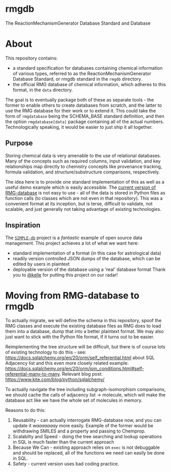 # rmgdb
The ReactionMechanismGenerator Database Standard and Database

# About
This repository contains:
 - a standard specification for databases containing chemical information of various types, referred to as the ReactionMechanismGenerator Database Standard, or rmgdb standard in the `rmgdb` directory.
 - the official RMG database of chemical information, which adheres to this format, in the `data` directory.

The goal is to eventually package both of these as separate tools - the former to enable others to create databases from scratch, and the latter to use the RMG database for their work or to extend it.
This could take the form of `rmgdatabase` being the SCHEMA_BASE standard definition, and then the option `rmgdatabase[data]` package containing all of the actual numbers.
Technologically speaking, it would be easier to just ship it all together.

## Purpose
Storing chemical data is very amenable to the use of relational databases.
Many of the concepts such as required columns, input validation, and key relationships map directly to chemistry concepts like provenance tracking, formula validation, and structure/substructure comparisons, respectively.

The idea here is to provide one standard implementation of this as well as a useful demo example which is easily accessible.
The [current version of RMG-database](https://github.com/ReactionMechanismGenerator/RMG-database) is not easy to use - all of the data is stored in Python files as function calls (to classes which are not even _in_ that repository).
This was a convenient format at its inception, but is terse, difficult to validate, not scalable, and just generally not taking advantage of existing technologies.

## Inspiration
The [`SIMPLE-db`](https://github.com/SIMPLE-AstroDB/SIMPLE-db) project is a _fantastic_ example of open source data management.
This project achieves a lot of what we want here:
 - standard implementation of a format (in this case for astrological data)
 - readily version controlled JSON dumps of the database, which can be edited by users in plaintext
 - deployable version of the database using a 'real' database format
Thank you to [@kelle](https://github.com/kelle) for putting this project on our radar!

# Moving from RMG-database to rmgdb
To actually migrate, we will define the schema in this repository, spoof the RMG classes and execute the existing database files as RMG does to load them into a database, dump that into a better plaintext format.
We may also just want to stick with the Python file format, if it turns out to be easier.

Reimplementing the tree structure will be difficult, but there is of course lots of existing technology to do this - see: https://docs.sqlalchemy.org/en/20/orm/self_referential.html about SQL Adjacency list and this even more closely related example: https://docs.sqlalchemy.org/en/20/orm/join_conditions.html#self-referential-many-to-many.
Relevant blog post: https://www.kite.com/blog/python/sqlalchemy/

To actually navigate the tree including subgraph-isomorphism comparisons, we should cache the calls of adjacency list -> molecule, which will make the database act like we have the whole set of molecules in memory.

Reasons to do this:
 1. Reusability - can actually interrogate RMG-database now, and you can update it _waaaaaaay_ more easily. Example of the former would be withdrawing SMILES and a property and passing to Chemprop.
 2. Scalabilty and Speed - doing the tree searching and lookup operations in SQL is much faster than the current approach
 3. Because We Can - existing approach relies on `exec` is not debuggable and should be replaced, all of the functions we need can easily be done in SQL.
 4. Safety - current version uses bad coding practice.
